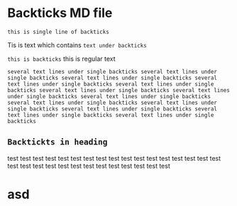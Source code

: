# Backticks MD file

`this is single line of backticks`

Tis is text which contains `text under backticks`


`this is backticks` this is regular text


`several text lines under single backticks several text lines under single backticks several text lines under single backticks several text lines under single backticks several text lines under single backticks several text lines under single backticks several text lines under single backticks several text lines under single backticks several text lines under single backticks several text lines under single backticks several text lines under single backticks several text lines under single backticks several text lines under single backticks`

## `Backtickts in heading`

test test test test test test test test test test test test test test
test test
test test test test test test test test
test test test test test test
# asd
